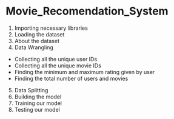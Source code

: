 # Movie_Recomendation_System
1. Importing necessary libraries
2. Loading the dataset
3. About the dataset
4. Data Wrangling
  * Collecting all the unique user IDs
  * Collecting all the unique movie IDs
  * Finding the minimum and maximum rating given by user
  * Finding the total number of users and movies
5. Data Splitting
6. Building the model
7. Training our model
8. Testing our model
